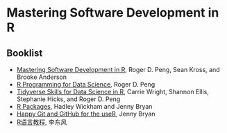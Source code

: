 # Mastering Software Development in R

## Booklist
- [Mastering Software Development in R](https://bookdown.org/rdpeng/RProgDA/), Roger D. Peng, Sean Kross, and Brooke Anderson
- [R Programming for Data Science](https://bookdown.org/rdpeng/rprogdatascience/), Roger D. Peng
- [Tidyverse Skills for Data Science in R](https://leanpub.com/tidyverseskillsdatascience), Carrie Wright, Shannon Ellis, Stephanie Hicks, and Roger D. Peng
- [R Packages](https://r-pkgs.org/), Hadley Wickham and Jenny Bryan
- [Happy Git and GitHub for the useR](https://happygitwithr.com/), Jenny Bryan
- [R语言教程](https://www.math.pku.edu.cn/teachers/lidf/docs/Rbook/html/_Rbook/), 李东风
